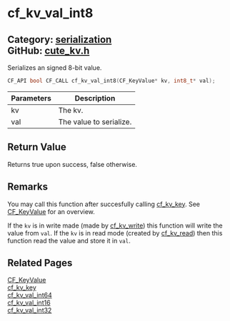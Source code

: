 [](../header.md ':include')

# cf_kv_val_int8

Category: [serialization](/api_reference?id=serialization)  
GitHub: [cute_kv.h](https://github.com/RandyGaul/cute_framework/blob/master/include/cute_kv.h)  
---

Serializes an signed 8-bit value.

```cpp
CF_API bool CF_CALL cf_kv_val_int8(CF_KeyValue* kv, int8_t* val);
```

Parameters | Description
--- | ---
kv | The kv.
val | The value to serialize.

## Return Value

Returns true upon success, false otherwise.

## Remarks

You may call this function after succesfully calling [cf_kv_key](/serialization/cf_kv_key.md). See [CF_KeyValue](/serialization/cf_keyvalue.md) for an overview.

If the `kv` is in write made (made by [cf_kv_write](/serialization/cf_kv_write.md)) this function will write the value from `val`. If the `kv` is in read mode
(created by [cf_kv_read](/serialization/cf_kv_read.md)) then this function read the value and store it in `val`.

## Related Pages

[CF_KeyValue](/serialization/cf_keyvalue.md)  
[cf_kv_key](/serialization/cf_kv_key.md)  
[cf_kv_val_int64](/serialization/cf_kv_val_int64.md)  
[cf_kv_val_int16](/serialization/cf_kv_val_int16.md)  
[cf_kv_val_int32](/serialization/cf_kv_val_int32.md)  
